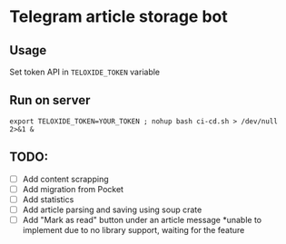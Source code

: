 # Telegram article storage bot

## Usage
Set token API in `TELOXIDE_TOKEN` variable

## Run on server
```
export TELOXIDE_TOKEN=YOUR_TOKEN ; nohup bash ci-cd.sh > /dev/null 2>&1 &
```

## TODO:
- [ ] Add content scrapping
- [ ] Add migration from Pocket
- [ ] Add statistics
- [ ] Add article parsing and saving using soup crate
- [ ] Add "Mark as read" button under an article message *unable to implement due to no library support, waiting for the feature
